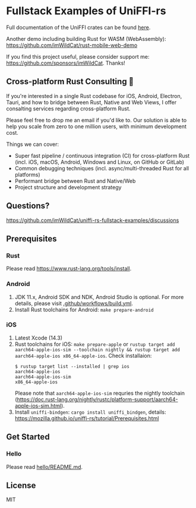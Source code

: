 # Fullstack Examples of UniFFI-rs

Full documentation of the UniFFI crates can be found [here](https://mozilla.github.io/uniffi-rs/Overview.html).

Another demo including building Rust for WASM (WebAssembly): <https://github.com/imWildCat/rust-mobile-web-demo>

If you find this project useful, please consider support me: <https://github.com/sponsors/imWildCat>.
Thanks!

## Cross-platform Rust Consulting 🚀

If you're interested in a single Rust codebase for iOS, Android, Electron, Tauri, and how to bridge between Rust, Native and Web Views, I offer consalting services regarding cross-platform Rust.

Please feel free to drop me an email if you'd like to. Our solution is able to help you scale from zero to one million users, with minimum development cost.

Things we can cover:

* Super fast pipeline / continuous integration (CI) for cross-platform Rust (incl. iOS, macOS, Android, Windows and Linux, on GitHub or GitLab)
* Common debugging techniques (incl. async/multi-threaded Rust for all platforms)
* Performant bridge between Rust and Native/Web
* Project structure and development strategy


## Questions?

<https://github.com/imWildCat/uniffi-rs-fullstack-examples/discussions>

## Prerequisites

### Rust

Please read <https://www.rust-lang.org/tools/install>.

### Android

1. JDK 11.x, Android SDK and NDK, Android Studio is optional. For more details, please visit [.github/workflows/build.yml](.github/workflows/build.yml).
2. Install Rust toolchains for Android: `make prepare-android`

### iOS

1. Latest Xcode (14.3)
1. Rust toolchains for iOS: `make prepare-apple` or `rustup target add aarch64-apple-ios-sim --toolchain nightly && rustup target add aarch64-apple-ios x86_64-apple-ios`. Check installaion:
    ```shell
    $ rustup target list --installed | grep ios
    aarch64-apple-ios
    aarch64-apple-ios-sim
    x86_64-apple-ios
    ```
    Please note that `aarch64-apple-ios-sim` requries the nightly toolchain (<https://doc.rust-lang.org/nightly/rustc/platform-support/aarch64-apple-ios-sim.html>).
1. Install `uniffi-bindgen`: `cargo install uniffi_bindgen`, details: <https://mozilla.github.io/uniffi-rs/tutorial/Prerequisites.html>

## Get Started

### Hello

Please read [hello/README.md](hello/README.md).

## License

MIT
